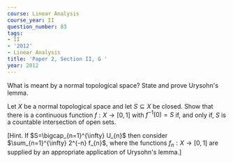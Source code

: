 ```yaml
---
course: Linear Analysis
course_year: II
question_number: 83
tags:
- II
- '2012'
- Linear Analysis
title: 'Paper 2, Section II, G '
year: 2012
---
```




What is meant by a normal topological space? State and prove Urysohn's lemma.

Let $X$ be a normal topological space and let $S \subseteq X$ be closed. Show that there is a continuous function $f: X \rightarrow[0,1]$ with $f^{-1}(0)=S$ if, and only if, $S$ is a countable intersection of open sets.

[Hint. If $S=\bigcap_{n=1}^{\infty} U_{n}$ then consider $\sum_{n=1}^{\infty} 2^{-n} f_{n}$, where the functions $f_{n}: X \rightarrow[0,1]$ are supplied by an appropriate application of Urysohn's lemma.]